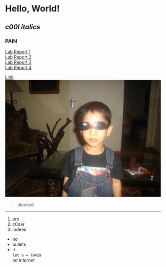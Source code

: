 # Hello, World! 
## *c00l italics* 
### **PAIN**  
[Lab Report 1](https://yash-lol.github.io/cse15l-lab-reports/lab-report-1-week-2.html) \
[Lab Report 2](https://yash-lol.github.io/cse15l-lab-reports/lab-report-2-week-4.html) \
[Lab Report 3](https://yash-lol.github.io/cse15l-lab-reports/lab-report-3-week-6.html) \
[Lab Report 4](https://yash-lol.github.io/cse15l-lab-reports/lab-report-4-week-8.html) 

[Link](https://youtu.be/LKsgDcckur0) 
![Image](lab1week2/DSC01276.JPG) 
> blocked 
---
1. pro  
2. c0der 
3. indeed 
- no 
- bullets 
- :/ \
`let a = 79419` \
*na internet*


